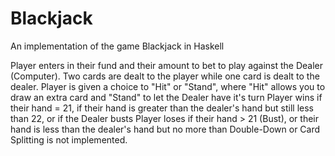 # Blackjack
An implementation of the game Blackjack in Haskell

Player enters in their fund and their amount to bet to play against the Dealer (Computer). 
Two cards are dealt to the player while one card is dealt to the dealer.
Player is given a choice to "Hit" or "Stand", where "Hit" allows you to draw an extra card and "Stand" to let the Dealer have it's turn
Player wins if their hand = 21, if their hand is greater than the dealer's hand but still less than 22, or if the Dealer busts
Player loses if their hand > 21 (Bust), or their hand is less than the dealer's hand but no more than 
Double-Down or Card Splitting is not implemented.

